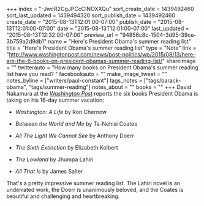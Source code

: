 +++
index = "-JwcR2CgJPCcCINOXXQu"
sort_create_date = 1439492460
sort_last_updated = 1439494320
sort_publish_date = 1439492460
create_date = "2015-08-13T12:01:00-07:00"
publish_date = "2015-08-13T12:01:00-07:00"
date = "2015-08-13T12:01:00-07:00"
last_updated = "2015-08-13T12:32:00-07:00"
preview_url = "94856c8c-1504-3d95-39ce-3b759a2d9db1"
name = "Here's President Obama's summer reading list"
title = "Here's President Obama's summer reading list"
type = "Note"
link = "http://www.washingtonpost.com/news/post-politics/wp/2015/08/13/here-are-the-6-books-on-president-obamas-summer-reading-list/"
shareimage = ""
twitterauto = "How many books on President Obama's summer reading list have you read? "
facebookauto = ""
make_image_tweet = ""
notes_byline = ["writers/paul-constant"]
tags_notes = ["tags/barack-obama", "tags/summer-reading"]
notes_about = ""
books = ""
+++
David Nakamura at the [*Washington Post*](http://www.washingtonpost.com/news/post-politics/wp/2015/08/13/here-are-the-6-books-on-president-obamas-summer-reading-list/) reports the six books President Obama is taking on his 16-day summer vacation:

* *Washington: A Life* by Ron Chernow

* *Between the World and Me* by Ta-Nehisi Coates

* *All The Light We Cannot See* by Anthony Doerr

* *The Sixth Extinction* by Elizabeth Kolbert

* *The Lowland* by Jhumpa Lahiri

* *All That Is* by James Salter

That's a pretty impressive summer reading list. The Lahiri novel is an underrated work, the Doerr is unanimously beloved, and the Coates is beautiful and challenging and heartbreaking.